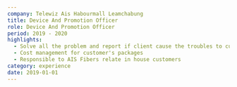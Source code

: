 ```yaml
---
company: Telewiz Ais Habourmall Leamchabung
title: Device And Promotion Officer
role: Device And Promotion Officer
period: 2019 - 2020
highlights:
  - Solve all the problem and report if client cause the troubles to customer
  - Cost management for customer's packages
  - Responsible to AIS Fibers relate in house customers
category: experience
date: 2019-01-01
---
```

